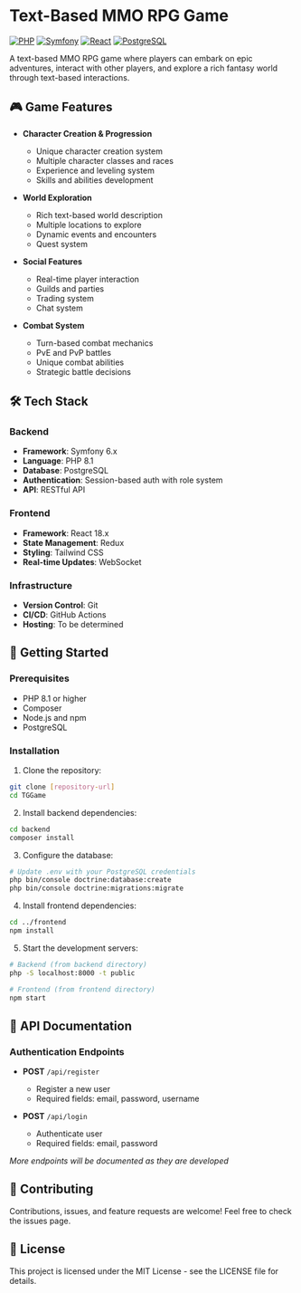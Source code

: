 # Text-Based MMO RPG Game

[![PHP](https://img.shields.io/badge/PHP-8.1-777BB4.svg?style=flat&logo=php)](https://php.net/)
[![Symfony](https://img.shields.io/badge/Symfony-6.x-000000.svg?style=flat&logo=symfony)](https://symfony.com/)
[![React](https://img.shields.io/badge/React-18.x-61DAFB.svg?style=flat&logo=react)](https://reactjs.org/)
[![PostgreSQL](https://img.shields.io/badge/PostgreSQL-15-336791.svg?style=flat&logo=postgresql)](https://www.postgresql.org/)

A text-based MMO RPG game where players can embark on epic adventures, interact with other players, and explore a rich fantasy world through text-based interactions.

## 🎮 Game Features

- **Character Creation & Progression**
  - Unique character creation system
  - Multiple character classes and races
  - Experience and leveling system
  - Skills and abilities development

- **World Exploration**
  - Rich text-based world description
  - Multiple locations to explore
  - Dynamic events and encounters
  - Quest system

- **Social Features**
  - Real-time player interaction
  - Guilds and parties
  - Trading system
  - Chat system

- **Combat System**
  - Turn-based combat mechanics
  - PvE and PvP battles
  - Unique combat abilities
  - Strategic battle decisions

## 🛠 Tech Stack

### Backend
- **Framework**: Symfony 6.x
- **Language**: PHP 8.1
- **Database**: PostgreSQL
- **Authentication**: Session-based auth with role system
- **API**: RESTful API

### Frontend
- **Framework**: React 18.x
- **State Management**: Redux
- **Styling**: Tailwind CSS
- **Real-time Updates**: WebSocket

### Infrastructure
- **Version Control**: Git
- **CI/CD**: GitHub Actions
- **Hosting**: To be determined

## 🚀 Getting Started

### Prerequisites
- PHP 8.1 or higher
- Composer
- Node.js and npm
- PostgreSQL

### Installation

1. Clone the repository:
```bash
git clone [repository-url]
cd TGGame
```

2. Install backend dependencies:
```bash
cd backend
composer install
```

3. Configure the database:
```bash
# Update .env with your PostgreSQL credentials
php bin/console doctrine:database:create
php bin/console doctrine:migrations:migrate
```

4. Install frontend dependencies:
```bash
cd ../frontend
npm install
```

5. Start the development servers:
```bash
# Backend (from backend directory)
php -S localhost:8000 -t public

# Frontend (from frontend directory)
npm start
```

## 📝 API Documentation

### Authentication Endpoints

- **POST** `/api/register`
  - Register a new user
  - Required fields: email, password, username

- **POST** `/api/login`
  - Authenticate user
  - Required fields: email, password

*More endpoints will be documented as they are developed*

## 🤝 Contributing

Contributions, issues, and feature requests are welcome! Feel free to check the issues page.

## 📜 License

This project is licensed under the MIT License - see the LICENSE file for details.
